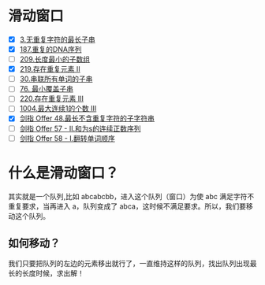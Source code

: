 
# 滑动窗口

- [x] [3.无重复字符的最长子串](https://leetcode-cn.com/problems/longest-substring-without-repeating-characters)
- [x] [187.重复的DNA序列](https://leetcode-cn.com/problems/repeated-dna-sequences)
- [ ] [209.长度最小的子数组](https://leetcode.cn/problems/minimum-size-subarray-sum/)
- [x] [219.存在重复元素 II](https://leetcode-cn.com/problems/contains-duplicate-ii)
- [ ] [30.串联所有单词的子串](https://leetcode.cn/problems/substring-with-concatenation-of-all-words/)
- [ ] [76. 最小覆盖子串](https://leetcode.cn/problems/minimum-window-substring/)
- [ ] [220.存在重复元素 III](https://leetcode-cn.com/problems/contains-duplicate-iii)
- [ ] [1004.最大连续1的个数 III](https://leetcode-cn.com/problems/max-consecutive-ones-iii)
- [x] [剑指 Offer 48.最长不含重复字符的子字符串](https://leetcode-cn.com/problems/zui-chang-bu-han-zhong-fu-zi-fu-de-zi-zi-fu-chuan-lcof/)
- [ ] [剑指 Offer 57 - II.和为s的连续正数序列](https://leetcode-cn.com/problems/he-wei-sde-lian-xu-zheng-shu-xu-lie-lcof/)
- [ ] [剑指 Offer 58 - I.翻转单词顺序](https://leetcode-cn.com/problems/fan-zhuan-dan-ci-shun-xu-lcof/)

# 什么是滑动窗口？

其实就是一个队列,比如 abcabcbb，进入这个队列（窗口）为使 abc 满足字符不重复要求，当再进入 a，队列变成了 abca，这时候不满足要求。所以，我们要移动这个队列。

## 如何移动？

我们只要把队列的左边的元素移出就行了，一直维持这样的队列，找出队列出现最长的长度时候，求出解！

